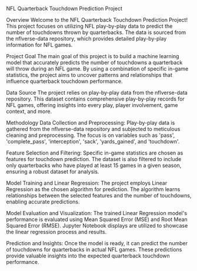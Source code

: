 NFL Quarterback Touchdown Prediction Project

Overview
Welcome to the NFL Quarterback Touchdown Prediction Project! This project focuses on utilizing NFL play-by-play data to predict the number of touchdowns thrown by quarterbacks. The data is sourced from the nflverse-data repository, which provides detailed play-by-play information for NFL games.

Project Goal
The main goal of this project is to build a machine learning model that accurately predicts the number of touchdowns a quarterback will throw during an NFL game. By using a combination of specific in-game statistics, the project aims to uncover patterns and relationships that influence quarterback touchdown performance.

Data Source
The project relies on play-by-play data from the nflverse-data repository. This dataset contains comprehensive play-by-play records for NFL games, offering insights into every play, player involvement, game context, and more.

Methodology
Data Collection and Preprocessing: Play-by-play data is gathered from the nflverse-data repository and subjected to meticulous cleaning and preprocessing. The focus is on variables such as 'pass', 'complete_pass', 'interception', 'sack', 'yards_gained', and 'touchdown'.

Feature Selection and Filtering: Specific in-game statistics are chosen as features for touchdown prediction. The dataset is also filtered to include only quarterbacks who have played at least 15 games in a given season, ensuring a robust dataset for analysis.

Model Training and Linear Regression: The project employs Linear Regression as the chosen algorithm for prediction. The algorithm learns relationships between the selected features and the number of touchdowns, enabling accurate predictions.

Model Evaluation and Visualization: The trained Linear Regression model's performance is evaluated using Mean Squared Error (MSE) and Root Mean Squared Error (RMSE). Jupyter Notebook displays are utilized to showcase the linear regression process and results.

Prediction and Insights: Once the model is ready, it can predict the number of touchdowns for quarterbacks in actual NFL games. These predictions provide valuable insights into the expected quarterback touchdown performance.

